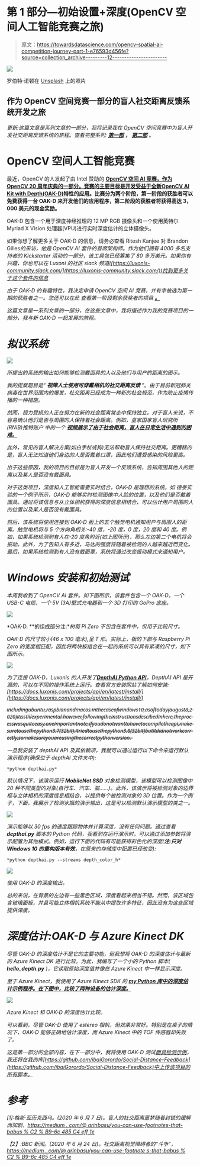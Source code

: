 # 第 1 部分—初始设置+深度(OpenCV 空间人工智能竞赛之旅)

> 原文：<https://towardsdatascience.com/opencv-spatial-ai-competition-journey-part-1-e76593d456fe?source=collection_archive---------12----------------------->

![](img/d45d14c539a2f68f9cc4769232a46a26.png)

罗伯特·诺顿在 [Unsplash](https://unsplash.com/photos/CO45mW7uMIU?utm_source=unsplash&utm_medium=referral&utm_content=creditCopyText) 上的照片

## 作为 OpenCV 空间竞赛一部分的盲人社交距离反馈系统开发之旅

*更新:这篇文章是系列文章的一部分，我将记录我在 OpenCV 空间竞赛中为盲人开发社交距离反馈系统的旅程。查看完整系列:* [***第一部***](/opencv-spatial-ai-competition-journey-part-1-e76593d456fe) ***，*** [***第二部***](https://medium.com/@ibaiGorordo/part-2-yet-another-face-mask-detector-opencv-spatial-ai-competition-journey-91dfaf96c6e8) *。*

# **OpenCV 空间人工智能竞赛**

最近，OpenCV 的人发起了由 Intel 赞助的 [**OpenCV 空间 AI 竞赛，作为 OpenCV 20 周年庆典的一部分。竞赛的主要目标是开发受益于全新**](https://opencv.org/opencv-spatial-ai-competition/)**[**OpenCV AI Kit with Depth(OAK-D)**](https://www.kickstarter.com/projects/opencv/opencv-ai-kit)特性的应用。比赛分为两个阶段，第一阶段的获胜者可以免费获得一台 OAK-D 来开发他们的应用程序，第二阶段的获胜者将获得高达 3，000 美元的现金奖励。**

OAK-D 包含一个用于深度神经推理的 12 MP RGB 摄像头和一个使用英特尔 Myriad X Vision 处理器(VPU)进行实时深度估计的立体摄像头。

如果你想了解更多关于 OAK-D 的信息，请务必查看 Ritesh Kanjee 对 Brandon Gilles*的采访，他是 OpenCV AI 套件的首席架构师。作为他们拥有 4000 多名支持者的 Kickstarter 活动的一部分，该工具包已经筹集了 80 多万美元。如果你有兴趣，你也可以在 Luxoni 的社区 slack 频道([https://luxonis-community.slack.com/](https://luxonis-community.slack.com/))找到更多关于这个套件的信息*

*由于 OAK-D 的有趣特性，我决定申请 OpenCV 空间 AI 竞赛，并有幸被选为第一期的获胜者之一。您还可以在此 查看第一阶段剩余获奖者的项目 [**。**](https://opencv.org/announcing-the-opencv-spatial-ai-competition-sponsored-by-intel-phase-1-winners/)*

*这篇文章是一系列文章的一部分，在这些文章中，我将描述作为我的竞赛项目的一部分，我与新 OAK-D 一起发展的旅程。*

# *拟议系统*

*![](img/977d4ab881f574c6c1e5ab3eaa979942.png)*

*所提出的系统的输出如何能够检测戴面具的人以及他们与用户的距离的图示。*

*我的提案题目是“ ***视障人士使用可穿戴相机的社交距离反馈*** ”。由于目前新冠肺炎病毒在世界范围内的爆发，社交距离已经成为一种新的社会规范，作为防止疫情传播的一种措施。*

*然而，视力受损的人正在努力在新的社会距离常态中保持独立。对于盲人来说，不容易确认他们是否与周围的人保持着社会距离。例如，皇家国家盲人研究所(RNIB)推特账户 中的一个 [**视频展示了由于社会距离，盲人在日常生活中遇到的困难。**](https://twitter.com/RNIB/status/1260969309771304960?s=0)*

*此外，常见的盲人解决方案(如白手杖或狗)无法帮助盲人保持社交距离。更糟糕的是，盲人无法知道他们身边的人是否戴着口罩，因此他们遭受感染的风险更高。*

*出于这些原因，我的项目的目标是为盲人开发一个反馈系统，告知周围其他人的距离以及某人是否没有戴面具。*

*对于这类项目，深度和人工智能需要实时结合，OAK-D 是理想的系统。如 德泰实验的一个例子所示，OAK-D 能够实时检测图像中人脸的位置，以及他们是否戴着面具。通过将该信息与从立体相机获得的深度信息相结合，可以估计用户周围的人的位置以及某人是否没有戴面具。*

*然后，该系统将使用连接到 OAK-D 板上的五个触觉电机通知用户与周围人的距离。触觉电机将与 5 个方向角相关:-40 度，-20 度，0 度，20 度和 40 度。例如，如果系统检测到有人在-20 度角附近(如上图所示)，那么左边第二个电机将会振动。此外，为了告知人有多近，马达的强度将随着被检测的人越来越近而变化。最后，如果系统检测到有人没有戴面罩，系统将通过改变振动模式来通知用户。*

# ***Windows 安装和初始测试***

*本周我收到了 OpenCV AI 套件。如下图所示，该套件包含一个 OAK-D，一个 USB-C 电缆，一个 5V (3A)壁式充电器和一个 3D 打印的 GoPro 底座。*

*![](img/f6410d7c5f25e64d8b2f87660208cc53.png)*

*OAK-D. **的组成部分注:**树莓 Pi Zero 不包含在套件中，仅用于比较尺寸。*

*OAK-D 的尺寸较小(46 x 100 毫米),呈 T 形。实际上，板的下部与 Raspberry Pi Zero 的宽度相匹配，因此将两块板组合在一起的系统可以具有紧凑的尺寸，如下图所示。*

*![](img/ff58fde4f3108f4fac45e5b80dd07ca4.png)*

*为了连接 OAK-D，Luxonis 的人开发了[**DepthAI Python API**](https://docs.luxonis.com/api/)。DepthAI API 是开源的，可以在不同的操作系统上运行。查看官方安装网站了解如何安装:[https://docs.luxonis.com/projects/api/en/latest/install/](https://docs.luxonis.com/projects/api/en/latest/install/)*

*i̶n̶c̶l̶u̶d̶i̶n̶g̶̶u̶b̶u̶n̶t̶u̶,̶̶r̶a̶s̶p̶b̶i̶a̶n̶̶a̶n̶d̶̶m̶a̶c̶o̶s̶.̶̶i̶n̶̶t̶h̶e̶̶c̶a̶s̶e̶̶o̶f̶̶w̶i̶n̶d̶o̶w̶s̶̶1̶0̶,̶̶a̶s̶̶o̶f̶̶t̶o̶d̶a̶y̶̶(̶a̶u̶g̶u̶s̶t̶̶8̶,̶̶2̶0̶2̶0̶)̶̶i̶t̶̶i̶s̶̶s̶t̶i̶l̶l̶̶e̶x̶p̶e̶r̶i̶m̶e̶n̶t̶a̶l̶.̶̶h̶o̶w̶e̶v̶e̶r̶,̶̶f̶o̶l̶l̶o̶w̶i̶n̶g̶̶t̶h̶e̶̶i̶n̶s̶t̶r̶u̶c̶t̶i̶o̶n̶s̶̶d̶e̶s̶c̶i̶b̶e̶d̶̶i̶n̶̶h̶e̶r̶e̶,̶̶t̶h̶e̶̶p̶r̶o̶c̶e̶s̶s̶̶w̶a̶s̶̶q̶u̶i̶t̶e̶̶e̶a̶s̶y̶.̶̶o̶n̶e̶̶i̶m̶p̶o̶r̶t̶a̶n̶t̶̶n̶o̶t̶e̶,̶̶i̶f̶̶y̶o̶u̶̶d̶o̶̶n̶o̶t̶̶w̶a̶n̶t̶̶t̶o̶̶h̶a̶v̶e̶̶t̶o̶̶c̶o̶m̶p̶i̶l̶e̶̶t̶h̶e̶̶a̶p̶i̶,̶̶m̶a̶k̶e̶̶s̶u̶r̶e̶̶t̶o̶̶u̶s̶e̶̶t̶h̶e̶̶p̶y̶t̶h̶o̶n̶̶3̶.̶7̶̶(̶3̶2̶̶b̶i̶t̶)̶.̶̶i̶̶t̶r̶i̶e̶d̶̶t̶o̶̶u̶s̶e̶̶t̶h̶e̶̶p̶y̶t̶h̶o̶n̶̶3̶.̶8̶̶(̶3̶2̶̶b̶i̶t̶)̶̶b̶u̶t̶̶i̶t̶̶d̶i̶d̶̶n̶o̶t̶̶w̶o̶r̶k̶̶c̶o̶r̶r̶e̶c̶t̶l̶y̶,̶̶s̶o̶̶m̶a̶k̶e̶̶s̶u̶r̶e̶̶y̶o̶u̶̶a̶r̶e̶̶u̶s̶i̶n̶g̶̶t̶h̶e̶̶c̶o̶r̶r̶e̶c̶t̶̶p̶y̶t̶h̶o̶n̶̶v̶e̶r̶s̶i̶o̶n̶.̶*

*一旦我安装了 depthAI API 及其依赖项，我就可以通过运行以下命令来运行默认演示程序(确保位于 depthAI 文件夹中):*

```
*python depthai.py*
```

*默认情况下，该演示运行 **MobileNet SSD** 对象检测模型，该模型可以检测图像中 20 种不同类型的对象(自行车、汽车、猫……)。此外，该演示将被检测对象的边界框与立体相机的深度信息相结合，以提供每个被检测对象的 3D 位置。作为一个例子，下面，我展示了检测水瓶的演示输出，这是可以检测默认演示模型的类之一。*

*![](img/2633c6b886e3550cbb2505a20e2572e1.png)*

*演示能够以 30 fps 的速度跟踪物体并计算深度，没有任何问题。通过查看 **depthai.py** 脚本的 Python 代码，我看到在运行演示时，可以通过添加参数将演示配置为其他模式。例如，运行下面的代码有可能获得彩色化的深度(**注:只对 Windows 10 的重构版本有效**，在原来的存储库中配置已经改变):*

```
*python depthai.py --streams depth_color_h*
```

*![](img/8222e17001ab246f5e8cb79e19a46ae8.png)*

*使用 OAK-D 的深度输出。*

*总的来说，在背景的左边有一些黑色区域，深度看起来相当不错。然而，该区域包含玻璃面板，并且可能立体相机系统不能从中提取许多特征，因此没有为这些区域提供深度。*

# *深度估计:OAK-D 与 Azure Kinect DK*

*尽管 OAK-D 的深度估计不是它的主要功能，但我想将 OAK-D 的深度估计与最新的 Azure Kinect DK 进行比较。为此，我编写了一个小的 Python 脚本( **hello_depth.py** )，它读取原始深度值并像在 Azure Kinect 中一样显示深度。*

*至于 Azure Kinect，我使用了 Azure Kinect SDK 的 [**my Python 库中的深度估计示例程序。在下图中，比较了两种设备的估计深度。**](https://github.com/ibaiGorordo/pyKinectAzure)*

*![](img/ddcb0fcfee89b206c5ca62f7ea9f8d88.png)*

*Azure Kinect 和 OAK-D 的深度估计比较。*

*可以看到，尽管 OAK-D 使用了 estereo 相机，但效果非常好。特别是在桌子的情况下，OAK-D 能够正确地估计深度，而 Azure Kinect 中的 TOF 传感器却失败了。*

*这是第一部分的全部内容，在下一部分中，我将使用 OAK-D 测试[面具检测示例](https://github.com/luxonis/depthai-experiments/tree/master/coronamask)，我还将在我的库[https://github.com/ibaiGorordo/Social-Distance-Feedback](https://github.com/ibaiGorordo/Social-Distance-Feedback)中上传该项目的所有脚本。*

# *参考*

*[1]:格斯·亚历克西乌。(2020 年 6 月 7 日)。*盲人的社交距离噩梦随着封锁的缓解而加剧，*[https://medium . com/@ arinbasu/you-can-use-footnotes-that-babus % C2 % B9-6c 485 C4 eff 1e](https://www.forbes.com/sites/gusalexiou/2020/06/07/new-normal-of-social-distancing-could-become-a-new-nightmare-for-blind-people/)*

*【2】:BBC 新闻。(2020 年 6 月 24 日)。*社交距离视觉障碍者的“斗争”，*[https://medium . com/@ arinbasu/you-can-use-footnote s-that-babus % C2 % B9-6c 485 C4 eff 1e](https://www.bbc.com/news/uk-england-shropshire-53151554)*